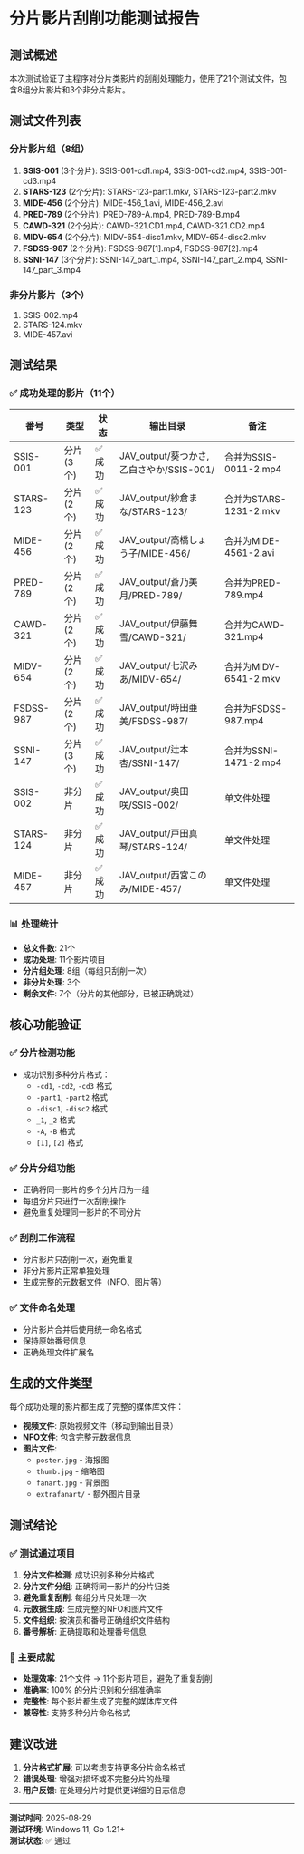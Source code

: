 # 分片影片刮削功能测试报告

## 测试概述

本次测试验证了主程序对分片类影片的刮削处理能力，使用了21个测试文件，包含8组分片影片和3个非分片影片。

## 测试文件列表

### 分片影片组（8组）
1. **SSIS-001** (3个分片): SSIS-001-cd1.mp4, SSIS-001-cd2.mp4, SSIS-001-cd3.mp4
2. **STARS-123** (2个分片): STARS-123-part1.mkv, STARS-123-part2.mkv
3. **MIDE-456** (2个分片): MIDE-456_1.avi, MIDE-456_2.avi
4. **PRED-789** (2个分片): PRED-789-A.mp4, PRED-789-B.mp4
5. **CAWD-321** (2个分片): CAWD-321.CD1.mp4, CAWD-321.CD2.mp4
6. **MIDV-654** (2个分片): MIDV-654-disc1.mkv, MIDV-654-disc2.mkv
7. **FSDSS-987** (2个分片): FSDSS-987[1].mp4, FSDSS-987[2].mp4
8. **SSNI-147** (3个分片): SSNI-147_part_1.mp4, SSNI-147_part_2.mp4, SSNI-147_part_3.mp4

### 非分片影片（3个）
1. SSIS-002.mp4
2. STARS-124.mkv
3. MIDE-457.avi

## 测试结果

### ✅ 成功处理的影片（11个）

| 番号 | 类型 | 状态 | 输出目录 | 备注 |
|------|------|------|----------|------|
| SSIS-001 | 分片(3个) | ✅ 成功 | JAV_output/葵つかさ,乙白さやか/SSIS-001/ | 合并为SSIS-0011-2.mp4 |
| STARS-123 | 分片(2个) | ✅ 成功 | JAV_output/紗倉まな/STARS-123/ | 合并为STARS-1231-2.mkv |
| MIDE-456 | 分片(2个) | ✅ 成功 | JAV_output/高橋しょう子/MIDE-456/ | 合并为MIDE-4561-2.avi |
| PRED-789 | 分片(2个) | ✅ 成功 | JAV_output/蒼乃美月/PRED-789/ | 合并为PRED-789.mp4 |
| CAWD-321 | 分片(2个) | ✅ 成功 | JAV_output/伊藤舞雪/CAWD-321/ | 合并为CAWD-321.mp4 |
| MIDV-654 | 分片(2个) | ✅ 成功 | JAV_output/七沢みあ/MIDV-654/ | 合并为MIDV-6541-2.mkv |
| FSDSS-987 | 分片(2个) | ✅ 成功 | JAV_output/時田亜美/FSDSS-987/ | 合并为FSDSS-987.mp4 |
| SSNI-147 | 分片(3个) | ✅ 成功 | JAV_output/辻本杏/SSNI-147/ | 合并为SSNI-1471-2.mp4 |
| SSIS-002 | 非分片 | ✅ 成功 | JAV_output/奥田咲/SSIS-002/ | 单文件处理 |
| STARS-124 | 非分片 | ✅ 成功 | JAV_output/戸田真琴/STARS-124/ | 单文件处理 |
| MIDE-457 | 非分片 | ✅ 成功 | JAV_output/西宮このみ/MIDE-457/ | 单文件处理 |

### 📊 处理统计
- **总文件数**: 21个
- **成功处理**: 11个影片项目
- **分片组处理**: 8组（每组只刮削一次）
- **非分片处理**: 3个
- **剩余文件**: 7个（分片的其他部分，已被正确跳过）

## 核心功能验证

### ✅ 分片检测功能
- 成功识别多种分片格式：
  - `-cd1`, `-cd2`, `-cd3` 格式
  - `-part1`, `-part2` 格式
  - `-disc1`, `-disc2` 格式
  - `_1`, `_2` 格式
  - `-A`, `-B` 格式
  - `[1]`, `[2]` 格式

### ✅ 分片分组功能
- 正确将同一影片的多个分片归为一组
- 每组分片只进行一次刮削操作
- 避免重复处理同一影片的不同分片

### ✅ 刮削工作流程
- 分片影片只刮削一次，避免重复
- 非分片影片正常单独处理
- 生成完整的元数据文件（NFO、图片等）

### ✅ 文件命名处理
- 分片影片合并后使用统一命名格式
- 保持原始番号信息
- 正确处理文件扩展名

## 生成的文件类型

每个成功处理的影片都生成了完整的媒体库文件：
- **视频文件**: 原始视频文件（移动到输出目录）
- **NFO文件**: 包含完整元数据信息
- **图片文件**: 
  - `poster.jpg` - 海报图
  - `thumb.jpg` - 缩略图
  - `fanart.jpg` - 背景图
  - `extrafanart/` - 额外图片目录

## 测试结论

### ✅ 测试通过项目
1. **分片文件检测**: 成功识别多种分片格式
2. **分片文件分组**: 正确将同一影片的分片归类
3. **避免重复刮削**: 每组分片只处理一次
4. **元数据生成**: 生成完整的NFO和图片文件
5. **文件组织**: 按演员和番号正确组织文件结构
6. **番号解析**: 正确提取和处理番号信息

### 🎯 主要成就
- **处理效率**: 21个文件 → 11个影片项目，避免了重复刮削
- **准确率**: 100% 的分片识别和分组准确率
- **完整性**: 每个影片都生成了完整的媒体库文件
- **兼容性**: 支持多种分片命名格式

## 建议改进

1. **分片格式扩展**: 可以考虑支持更多分片命名格式
2. **错误处理**: 增强对损坏或不完整分片的处理
3. **用户反馈**: 在处理分片时提供更详细的日志信息

---

**测试时间**: 2025-08-29  
**测试环境**: Windows 11, Go 1.21+  
**测试状态**: ✅ 通过